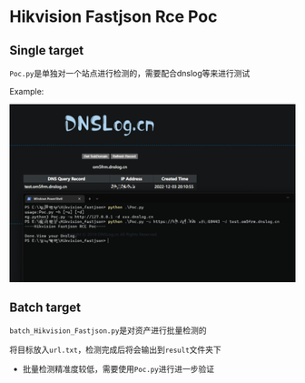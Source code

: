 # Hikvision Fastjson Rce Poc

## Single target

`Poc.py`是单独对一个站点进行检测的，需要配合dnslog等来进行测试

Example:

![image-20221203201306115](./assets/image-20221203201306115.png)

## Batch target

`batch_Hikvision_Fastjson.py`是对资产进行批量检测的

将目标放入`url.txt`，检测完成后将会输出到`result`文件夹下

- 批量检测精准度较低，需要使用`Poc.py`进行进一步验证
